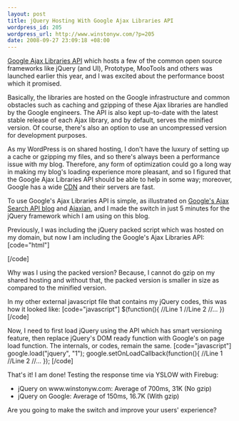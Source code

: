 ```yaml
--- 
layout: post
title: jQuery Hosting With Google Ajax Libraries API
wordpress_id: 205
wordpress_url: http://www.winstonyw.com/?p=205
date: 2008-09-27 23:09:18 +08:00
---
```

<a href="http://code.google.com/apis/ajaxlibs/" target="_blank">Google Ajax Libraries API</a> which hosts a few of the common open source frameworks like jQuery (and UI), Prototype, MooTools and others was launched earlier this year, and I was excited about the performance boost which it promised.

Basically, the libraries are hosted on the Google infrastructure and common obstacles such as caching and gzipping of these Ajax libraries are handled by the Google engineers. The API is also kept up-to-date with the latest stable release of each Ajax library, and by default, serves the minified version. Of course, there's also an option to use an uncompressed version for development purposes.

As my WordPress is on shared hosting, I don't have the luxury of setting up a cache or gzipping my files, and so there's always been a performance issue with my blog. Therefore, any form of optimization could go a long way in making my blog's loading experience more pleasant, and so I figured that the Google Ajax Libraries API should be able to help in some way; moreover, Google has a wide <a href="http://en.wikipedia.org/wiki/Content_Delivery_Network" target="_blank">CDN</a> and their servers are fast.

To use Google's Ajax Libraries API is simple, as illustrated on <a href="http://googleajaxsearchapi.blogspot.com/2008/05/speed-up-access-to-your-favorite.html" target="_blank">Google's Ajax Search API blog</a> and <a href="http://ajaxian.com/archives/announcing-ajax-libraries-api-speed-up-your-ajax-apps-with-googles-infrastructure" target="_blank">Ajaxian</a>, and I made the switch in just 5 minutes for the jQuery framework which I am using on this blog.

Previously, I was including the jQuery packed script which was hosted on my domain, but now I am including the Google's Ajax Libraries API:
[code="html"]
<!-- Previously -->
<!-- <script type="text/javascript" src="js/jquery-1.2.6.pack.js"> -->

<!-- Google's Ajax API -->
<script type="text/javascript" src="http://www.google.com/jsapi"></script>
[/code]

Why was I using the packed version? Because, I cannot do  gzip on my shared hosting and without that, the packed version is smaller in size as compared to the minified version.

In my other external javascript file that contains my jQuery codes, this was how it looked like:
[code="javascript"]
$(function(){
  //Line 1
  //Line 2
  //...
})
[/code]

Now, I need to first load jQuery using the API which has smart versioning feature, then replace jQuery's DOM ready function with Google's on page load function. The internals, or codes, remain the same.
[code="javascript"]
google.load("jquery", "1");
google.setOnLoadCallback(function(){
  //Line 1
  //Line 2
  //...
});
[/code]

That's it! I am done! Testing the response time via YSLOW with Firebug:
<ul>
	<li>jQuery on www.winstonyw.com: Average of 700ms, 31K (No gzip)</li>
	<li>jQuery on Google: Average of 150ms, 16.7K (With gzip)</li>
</ul>

Are you going to make the switch and improve your users' experience?
